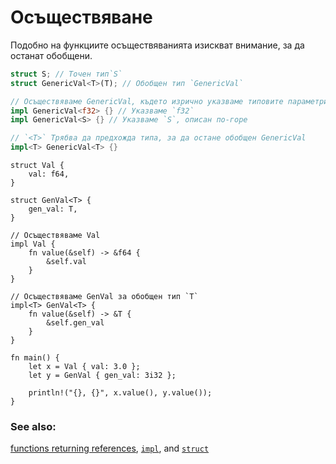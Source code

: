 # Осъществяване

Подобно на функциите осъществяванията изискват внимание, за да останат обобщени.

```rust
struct S; // Точен тип`S`
struct GenericVal<T>(T); // Обобщен тип `GenericVal`

// Осъществяваме GenericVal, където изрично указваме типовите параметри:
impl GenericVal<f32> {} // Указваме `f32`
impl GenericVal<S> {} // Указваме `S`, описан по-горе

// `<T>` Трябва да предхожда типа, за да остане обобщен GenericVal
impl<T> GenericVal<T> {}
```

```rust,editable
struct Val {
    val: f64,
}

struct GenVal<T> {
    gen_val: T,
}

// Осъществяваме Val
impl Val {
    fn value(&self) -> &f64 {
        &self.val
    }
}

// Осъществяваме GenVal за обобщен тип `T`
impl<T> GenVal<T> {
    fn value(&self) -> &T {
        &self.gen_val
    }
}

fn main() {
    let x = Val { val: 3.0 };
    let y = GenVal { gen_val: 3i32 };

    println!("{}, {}", x.value(), y.value());
}
```

### See also:

[functions returning references][fn], [`impl`][methods], and [`struct`][structs]


[fn]: ../scope/lifetime/fn.md
[methods]: ../fn/methods.md
[specialization_plans]: https://blog.rust-lang.org/2015/05/11/traits.html#the-future
[structs]: ../custom_types/structs.md
